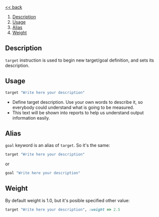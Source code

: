[<< back](../README.md)

1. [Description](#description)
2. [Usage](#usage)
3. [Alias](#alias)
4. [Weight](#weight)

## Description

`target` instruction is used to begin new target/goal definition, and sets its description.

## Usage

```ruby
target "Write here your description"
```

* Define target description. Use your own words to describe it, so everybody could understand what is going to be measured.
* This text will be shown into reports to help us understand output information easily.

## Alias

`goal` keyword is an alias of `target`. So it's the same:

```ruby
target "Write here your description"
```

or

```ruby
goal "Write here your description"
```

## Weight

By default weight is 1.0, but it's posible specified other value:

```ruby
target "Write here your description", :weight => 2.5
```
